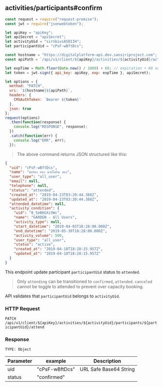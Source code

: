 ## activities/participants#confirm

```javascript
const request = require("request-promise");
const jwt = require("jsonwebtoken");

let apiKey = "apiKey";
let apiSecret = "apiSecret";
let activityUid = "sirnbiusASDIIH";
let participantUid = "cPsF-wBftDcs";

const hostname = "https://digitalplatform-api.dev.sansiriproject.com";
const apiPath = `/api/v1/client/${apiKey}/activities/${activityUid}/activity_schedules/${activity_schedule_uid}/participants/${uid}/confirm`;

let expTime = Math.floor(Date.now() / 1000) + 60; // expiration + 60 seconds
let token = jwt.sign({ api_key: apiKey, exp: expTime }, apiSecret);

let options = {
  method: "PATCH",
  uri: `${hostname}${apiPath}`,
  headers: {
    CMSAuthToken: `Bearer ${token}`
  },
  json: true
};
request(options)
  .then(function(response) {
    console.log("RESPONSE", response);
  })
  .catch(function(err) {
    console.log("ERR", err);
  });
```

> The above command returns JSON structured like this:

```json
{
  "uid": "cPsF-wBftDcs",
  "name": "ชอร์ตง ฮอง นายโฮยิน ฮอง",
  "user_type": "all_user",
  "email": null,
  "telephone": null,
  "status": "attended",
  "created_at": "2019-04-23T03:20:44.388Z",
  "updated_at": "2019-04-23T03:20:44.388Z",
  "attended_datetime": null,
  "activity_condition": {
    "uid": "0_5eB6GXz3Wc",
    "name": "GARDEN - All Users",
    "activity_type": null,
    "start_datetime": "2019-04-03T18:28:00.000Z",
    "end_datetime": "2019-05-30T18:28:00.000Z",
    "activity_volume": 500,
    "user_type": "all_user",
    "status": "active",
    "created_at": "2019-04-18T18:28:15.957Z",
    "updated_at": "2019-04-18T18:28:15.957Z"
  }
}
```

This endpoint update participant `participantUid` status to `attended`.

> Only `attending` can be transitioned to `confirmed`, `attended`. `canceled` cannot be toggle to attended to prevent over capacity booking.

API validates that `participantUid` belongs to `activityUid`.

### HTTP Request

`PATCH /api/v1/client/${apiKey}/activities/${activityUid}/participants/${participantUid}/attend`

### Response

`TYPE: Object`

| Parameter | example        | Description            |
| --------- | -------------- | ---------------------- |
| uid       | "cPsF-wBftDcs" | URL Safe Base64 String |
| status    | "confirmed"     |                        |
